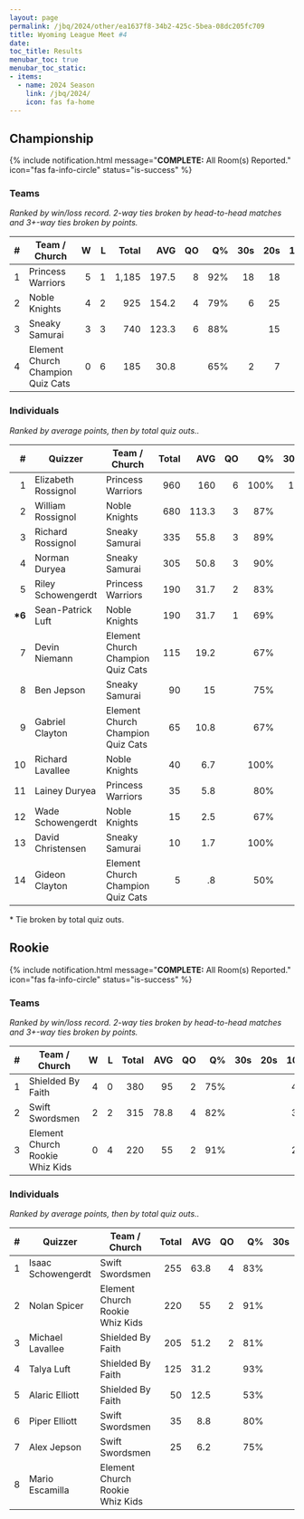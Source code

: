 ```yaml
---
layout: page
permalink: /jbq/2024/other/ea1637f8-34b2-425c-5bea-08dc205fc709
title: Wyoming League Meet #4
date: 
toc_title: Results
menubar_toc: true
menubar_toc_static:
- items:
  - name: 2024 Season
    link: /jbq/2024/
    icon: fas fa-home
---
```



## Championship

{% include notification.html
   message="<b>COMPLETE:</b> All Room(s) Reported."
   icon="fas fa-info-circle"
   status="is-success" %}


### Teams

*Ranked by win/loss record. 2-way ties broken by head-to-head matches and 3+-way ties broken by points.*

| # | Team / Church | W | L | Total | AVG | QO | Q% | 30s | 20s | 10s |
|--:|---|--:|--:|--:|--:|--:|--:|--:|--:|--:|
| 1 | Princess Warriors | 5 | 1 | 1,185 | 197.5 | 8 | 92% | 18 | 18 | 23 |
| 2 | Noble Knights | 4 | 2 | 925 | 154.2 | 4 | 79% | 6 | 25 | 32 |
| 3 | Sneaky Samurai | 3 | 3 | 740 | 123.3 | 6 | 88% |  | 15 | 44 |
| 4 | Element Church Champion Quiz Cats | 0 | 6 | 185 | 30.8 |  | 65% | 2 | 7 | 8 |

### Individuals

*Ranked by average points, then by total quiz outs..*

| # | Quizzer | Team / Church | Total | AVG | QO | Q% | 30s | 20s | 10s |
|--:|---|---|--:|--:|--:|--:|--:|--:|--:|
| 1 | Elizabeth Rossignol | Princess Warriors | 960 | 160 | 6 | 100% | 18 | 18 |  |
| 2 | William Rossignol | Noble Knights | 680 | 113.3 | 3 | 87% | 6 | 25 | 2 |
| 3 | Richard Rossignol | Sneaky Samurai | 335 | 55.8 | 3 | 89% |  | 10 | 14 |
| 4 | Norman Duryea | Sneaky Samurai | 305 | 50.8 | 3 | 90% |  | 1 | 27 |
| 5 | Riley Schowengerdt | Princess Warriors | 190 | 31.7 | 2 | 83% |  |  | 19 |
| **\*6** | Sean-Patrick Luft | Noble Knights | 190 | 31.7 | 1 | 69% |  |  | 24 |
| 7 | Devin Niemann | Element Church Champion Quiz Cats | 115 | 19.2 |  | 67% | 2 | 4 | 4 |
| 8 | Ben Jepson | Sneaky Samurai | 90 | 15 |  | 75% |  | 4 | 2 |
| 9 | Gabriel Clayton | Element Church Champion Quiz Cats | 65 | 10.8 |  | 67% |  | 3 | 3 |
| 10 | Richard Lavallee | Noble Knights | 40 | 6.7 |  | 100% |  |  | 4 |
| 11 | Lainey Duryea | Princess Warriors | 35 | 5.8 |  | 80% |  |  | 4 |
| 12 | Wade Schowengerdt | Noble Knights | 15 | 2.5 |  | 67% |  |  | 2 |
| 13 | David Christensen | Sneaky Samurai | 10 | 1.7 |  | 100% |  |  | 1 |
| 14 | Gideon Clayton | Element Church Champion Quiz Cats | 5 | .8 |  | 50% |  |  | 1 |

\* Tie broken by total quiz outs.

## Rookie

{% include notification.html
   message="<b>COMPLETE:</b> All Room(s) Reported."
   icon="fas fa-info-circle"
   status="is-success" %}


### Teams

*Ranked by win/loss record. 2-way ties broken by head-to-head matches and 3+-way ties broken by points.*

| # | Team / Church | W | L | Total | AVG | QO | Q% | 30s | 20s | 10s |
|--:|---|--:|--:|--:|--:|--:|--:|--:|--:|--:|
| 1 | Shielded By Faith | 4 | 0 | 380 | 95 | 2 | 75% |  |  | 43 |
| 2 | Swift Swordsmen | 2 | 2 | 315 | 78.8 | 4 | 82% |  |  | 31 |
| 3 | Element Church Rookie Whiz Kids | 0 | 4 | 220 | 55 | 2 | 91% |  |  | 21 |

### Individuals

*Ranked by average points, then by total quiz outs..*

| # | Quizzer | Team / Church | Total | AVG | QO | Q% | 30s | 20s | 10s |
|--:|---|---|--:|--:|--:|--:|--:|--:|--:|
| 1 | Isaac Schowengerdt | Swift Swordsmen | 255 | 63.8 | 4 | 83% |  |  | 24 |
| 2 | Nolan Spicer | Element Church Rookie Whiz Kids | 220 | 55 | 2 | 91% |  |  | 21 |
| 3 | Michael Lavallee | Shielded By Faith | 205 | 51.2 | 2 | 81% |  |  | 21 |
| 4 | Talya Luft | Shielded By Faith | 125 | 31.2 |  | 93% |  |  | 13 |
| 5 | Alaric Elliott | Shielded By Faith | 50 | 12.5 |  | 53% |  |  | 9 |
| 6 | Piper Elliott | Swift Swordsmen | 35 | 8.8 |  | 80% |  |  | 4 |
| 7 | Alex Jepson | Swift Swordsmen | 25 | 6.2 |  | 75% |  |  | 3 |
| 8 | Mario Escamilla | Element Church Rookie Whiz Kids |  |  |  |  |  |  |  |

